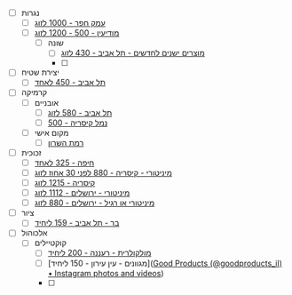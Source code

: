 - [ ] נגרות
	- [ ] [עמק חפר - 1000 לזוג](https://basalon.co.il/event/%d7%a1%d7%93%d7%a0%d7%aa-%d7%a0%d7%92%d7%a8%d7%95%d7%aa-%d7%97%d7%95%d7%95%d7%99%d7%aa%d7%99%d7%aa-%d7%91%d7%9c%d7%99%d7%95%d7%95%d7%99-%d7%a0%d7%92%d7%a8-%d7%9e%d7%a7%d7%a6%d7%95%d7%a2%d7%99/)
	- [ ] [מודיעין - 500 - 1200 לזוג](https://www.hasadna100.com/nagarot)
		- [ ] שונה
			- [ ] [מוצרים ישנים לחדשים - תל אביב - 430 לזוג](https://www.to-mix.co.il/product/%d7%a1%d7%93%d7%a0%d7%aa-%d7%9e%d7%99%d7%97%d7%93%d7%95%d7%a9-%d7%a4%d7%a8%d7%98%d7%99%d7%9d-%d7%9e%d7%92%d7%90%d7%a0%d7%a7-%d7%9c%d7%96%d7%95%d7%92/?utm_source=mako-loveu-mihdush-junk&utm_medium=mako-loveu-mihdush-junk&utm_campaign=mako-loveu-mihdush-junk)
			- [ ] 
- [ ] יצירת שטיח
	- [ ] [תל אביב - 450 לאחד](https://www.carpet-dm.com/workshops)
- [ ] קרמיקה
	- [ ] אובניים
		- [ ] [תל אביב - 580 לזוג](https://basalon.co.il/event/%d7%a1%d7%93%d7%a0%d7%aa-%d7%a7%d7%a8%d7%9e%d7%99%d7%a7%d7%94-%d7%a4%d7%a8%d7%98%d7%99%d7%aa-%d7%a7%d7%93%d7%a8%d7%95%d7%aa-%d7%90%d7%95%d7%91%d7%a0%d7%99%d7%99%d7%9d/)
		- [ ] [נמל קיסריה - 500](https://basalon.co.il/event/%d7%a1%d7%93%d7%a0%d7%aa-%d7%a7%d7%93%d7%a8%d7%95%d7%aa-%d7%a7%d7%a8%d7%9e%d7%99%d7%a7%d7%94-%d7%a4%d7%a8%d7%98%d7%99%d7%aa-%d7%91%d7%a0%d7%9e%d7%9c-%d7%91%d7%a7%d7%99%d7%a1%d7%a8%d7%99%d7%94/)
	- [ ] מקום אישי
		- [ ] [רמת השרון](https://www.instagram.com/circle_of_sai_?igsh=dzd6aHRtYWcyNjhp)
- [ ] זכוכית
	- [ ] [חיפה - 325 לאחד](obsidian://open?vault=Obsidian%20Vault&file=remote-share%2F%D7%A1%D7%A0%D7%93%D7%90%D7%95%D7%AA)
	- [ ] [מיניטורי - קיסריה - 880 לפני 30 אחוז לזוג](https://speculo.life/glass-jewelry-and-miniatures-workshops/)
	- [ ] [קיסריה - 1215 לזוג](https://speculo.life/glassblowing-workshops/)
	- [ ] [מיניטורי - ירושלים - 1112 לזוג](https://basalon.co.il/event/%d7%a1%d7%93%d7%a0%d7%aa-%d7%a0%d7%99%d7%a4%d7%95%d7%97-%d7%a4%d7%99%d7%a1%d7%95%d7%9c-%d7%96%d7%9b%d7%95%d7%9b%d7%99%d7%aa-%d7%a4%d7%a8%d7%98%d7%99%d7%aa-%d7%91%d7%99%d7%a8%d7%95%d7%a9%d7%9c%d7%99/)
	- [ ] [מיניטורי או רגיל - ירושלים - 880 לזוג](https://www.yaelvloch.com/glass-workshop/)
- [ ] ציור
	- [ ] [בר - תל אביב - 159 ליחיד](https://to-mix.co.il/product/%D7%9C%D7%A6%D7%99%D7%99%D7%A8-%D7%90%D7%AA-%D7%94%D7%93%D7%99%D7%99%D7%98-%D7%94%D7%9E%D7%95%D7%A9%D7%9C%D7%9D-paint-date/)
- [ ] אלכוהול
	- [ ] קוקטיילים
		- [ ] [מולקולרית - רעננה - 200 ליחיד](https://www.to-mix.co.il/product/%d7%a1%d7%93%d7%a0%d7%aa-%d7%a7%d7%95%d7%a7%d7%98%d7%99%d7%99%d7%9c%d7%99%d7%9d-%d7%9e%d7%95%d7%9c%d7%a7%d7%95%d7%9c%d7%a8%d7%99%d7%aa/)
		- [ ] [מגוונים - עין עירון - 150 ליחיד]([Good Products (@goodproducts_il) • Instagram photos and videos](https://www.instagram.com/goodproducts_il/))
		- [ ] 